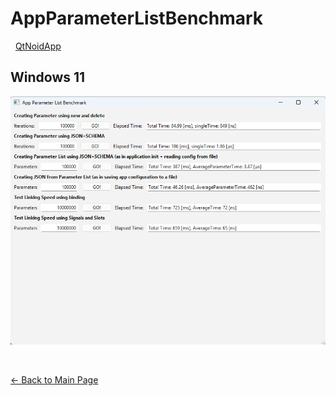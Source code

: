 # AppParameterListBenchmark

&nbsp;
[QtNoidApp](../QtNoidApp.md)
&nbsp;


## Windows 11

![AppParameterListBenchmark-Win11](AppParameterListBenchmark-Win11.png)


&nbsp;

[← Back to Main Page](./../../README.md)



